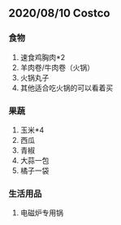 ## 2020/08/10 Costco
### 食物
1. 速食鸡胸肉*2  
2. 羊肉卷/牛肉卷（火锅）  
3. 火锅丸子
4. 其他适合吃火锅的可以看着买
 

### 果蔬
1. 玉米*4
2. 西瓜
3. 青椒
4. 大蒜一包
5. 橘子一袋  

### 生活用品
1. 电磁炉专用锅  

